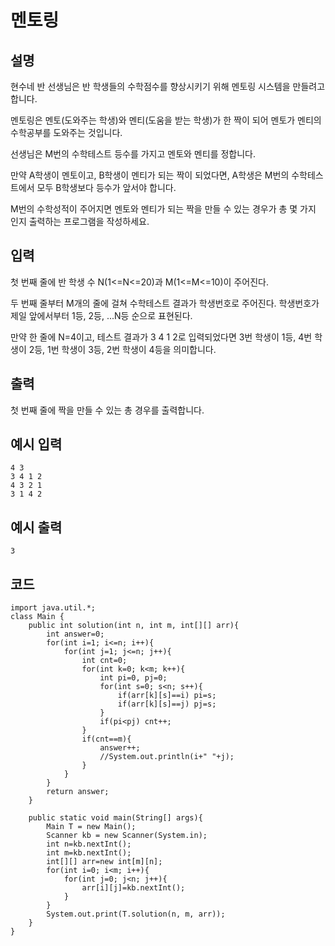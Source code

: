 # 멘토링

## 설명

현수네 반 선생님은 반 학생들의 수학점수를 향상시키기 위해 멘토링 시스템을 만들려고 합니다.

멘토링은 멘토(도와주는 학생)와 멘티(도움을 받는 학생)가 한 짝이 되어 멘토가 멘티의 수학공부를 도와주는 것입니다.

선생님은 M번의 수학테스트 등수를 가지고 멘토와 멘티를 정합니다.

만약 A학생이 멘토이고, B학생이 멘티가 되는 짝이 되었다면, A학생은 M번의 수학테스트에서 모두 B학생보다 등수가 앞서야 합니다.

M번의 수학성적이 주어지면 멘토와 멘티가 되는 짝을 만들 수 있는 경우가 총 몇 가지 인지 출력하는 프로그램을 작성하세요.


## 입력
첫 번째 줄에 반 학생 수 N(1<=N<=20)과 M(1<=M<=10)이 주어진다.

두 번째 줄부터 M개의 줄에 걸쳐 수학테스트 결과가 학생번호로 주어진다. 학생번호가 제일 앞에서부터 1등, 2등, ...N등 순으로 표현된다.

만약 한 줄에 N=4이고, 테스트 결과가 3 4 1 2로 입력되었다면 3번 학생이 1등, 4번 학생이 2등, 1번 학생이 3등, 2번 학생이 4등을 의미합니다.


## 출력
첫 번째 줄에 짝을 만들 수 있는 총 경우를 출력합니다.

## 예시 입력
```
4 3
3 4 1 2
4 3 2 1
3 1 4 2
```

## 예시 출력

```
3
```

## 코드
```
import java.util.*;
class Main {	
	public int solution(int n, int m, int[][] arr){
		int answer=0;
		for(int i=1; i<=n; i++){
			for(int j=1; j<=n; j++){
				int cnt=0;
				for(int k=0; k<m; k++){
					int pi=0, pj=0;
					for(int s=0; s<n; s++){
						if(arr[k][s]==i) pi=s;
						if(arr[k][s]==j) pj=s;
					}
					if(pi<pj) cnt++;
				}
				if(cnt==m){
					answer++;
					//System.out.println(i+" "+j);
				}
			}
		}
		return answer;
	}

	public static void main(String[] args){
		Main T = new Main();
		Scanner kb = new Scanner(System.in);
		int n=kb.nextInt();
		int m=kb.nextInt();
		int[][] arr=new int[m][n];
		for(int i=0; i<m; i++){
			for(int j=0; j<n; j++){
				arr[i][j]=kb.nextInt();
			}
		}
		System.out.print(T.solution(n, m, arr));
	}
}

```
